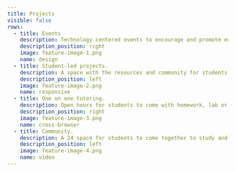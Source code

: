 ```yaml
---
title: Projects
visible: false
rows:
  - title: Events
    description: Technology centered events to encourage and promote exploration of technology. Hackathons. Tech talks. Speakers. Hack nights.
    description_position: right
    image: feature-image-1.png
    name: design
  - title: Student-led projects.
    description: A space with the resources and community for students to create projects that solve real world problems at NYUAD and beyond.
    description_position: left
    image: feature-image-2.png
    name: responsive
  - title: One on one tutoring.
    description: Open hours for students to come with homework, lab or extra-curricular project questions.
    description_position: right
    image: feature-image-3.png
    name: cross-browser
  - title: Community.
    description: A 24 space for students to come together to study and work, allowing for greater collaboration and support.
    description_position: left
    image: feature-image-4.png
    name: video
---
```

